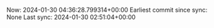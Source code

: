 Now: 2024-01-30 04:36:28.799314+00:00 Earliest commit since sync: None Last sync: 2024-01-30 02:51:04+00:00
